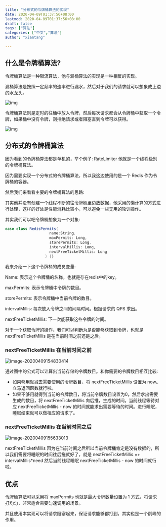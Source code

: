 ```yaml
---
title: "分布式的令牌桶算法的实现"
date: 2020-04-09T01:37:56+08:00
lastmod: 2020-04-09T01:37:56+08:00
draft: false
tags: ["算法"]
categories: ["中文","算法"]
author: "xiantang"

---
```




## 什么是令牌桶算法?

令牌桶算法是一种限流算法，他与漏桶算法的实现是一种相反的实现。

漏桶算法是按照一定频率的速率进行漏水，然后对于我们的请求就可以想象成上边的水龙头。

![img](https://tva1.sinaimg.cn/large/00831rSTly1gdnjduhuivj30cb08b74u.jpg)

令牌桶算法则是定时的往桶中放入令牌，然后每次请求都会从令牌桶中获取一个令牌，如果桶中没有令牌，则拒绝请求或者阻塞直到令牌可以获得。

![img](https://tva1.sinaimg.cn/large/00831rSTly1gdnjhiarxgj30bp06pwek.jpg)

## 分布式的令牌桶算法

因为看到的令牌桶算法都是单机的，举个例子: RateLimiter 他就是一个线程级别的令牌桶算法。

因为需要实现一个分布式的令牌桶算法，所以我这边使用的是一个 Redis 作为令牌桶的容器。

然后我们来看看主要的令牌桶算法的思路:

其实他并没有创建一个线程不断的往令牌桶里边放数据，他采用的懒计算的方式进行处理，这样的好处是性能消耗比较小，可以避免一些无用的轮训操作。

其实我们可以吧令牌桶想象为一个对象:

```scala
case class RedisPermits(
                    name:String,
                    maxPermits: Long,
                    storePermits: Long,
                    intervalMillis: Long,
                    nextFreeTicketMillis: Long
                  ) {}
```

我来介绍一下这个令牌桶的成员变量:

Name: 表示这个令牌桶的名称，也就是存在redis中的key。

maxPermits: 表示令牌桶中令牌的数目。

storePermits: 表示令牌桶中当前令牌的数目。

intervalMillis: 每次放入令牌之间的间隔时间。根据请求的 QPS 求出。

nextFreeTicketMillis: 下一次能获取这些令牌的时间。



对于一个获取令牌的操作，我们可以判断为是否能够获取到令牌，也就是 nextFreeTicketMillis 是在当前时间之前还是之后。



### nextFreeTicketMillis 在当前时间之前

![image-20200409154830414](https://tva1.sinaimg.cn/large/00831rSTly1gdnkapnorij31fk0n045x.jpg)

通过图中的公式可以计算出当前存储的令牌数目。和你需要的令牌数目相互比较:

* 如果够用就减去需要使用的令牌数目，将 nextFreeTicketMillis 设置为 now。立马返回函数就行啦。
* 如果不够用就得到当前的令牌数目，将当前令牌数目设置为0，然后求出需要生成的数目，将 nextFreeTicketMillis 向后推，生成的时间。当前线程等待对应 nextFreeTicketMillis - now 的时间就能求出需要等待的时间。进行睡眠，睡眠结束就可以做相应的请求了。



### nextFreeTicketMillis 在当前时间之后

![image-20200409155633013](https://tva1.sinaimg.cn/large/00831rSTly1gdnkj2oezoj31ig0dk79x.jpg)

nextFreeTicketMillis 因为在当前时间之后所以当前令牌桶肯定是没有数据的，所以我们需要将睡眠的时间往后拖就好了，就是 nextFreeTicketMillis =+ intervalMillis*need 然后当前线程睡眠 nextFreeTicketMillis - now 的时间就行啦。



## 优点

令牌桶算法可以采用将 maxPermits 也就是最大令牌数量设置为 1 方式，将请求打均匀，非常适合需要匀速调用的场景。

并且使用本实现可以将请求阻塞起来，保证请求能够都打到，其实也是一个削峰的作用。
